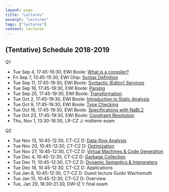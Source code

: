 ```yaml
---
layout: page
title: "Lectures"
excerpt: "Lectures"
tags: ["lectures"]
context: lectures
---
```

<!--
image:
   feature: "lecture.jpg"
   credit: Delft University of Technology
   creditlink: http://repository.tudelft.nl/view/MMP/uuid%3Aa2f25709-c56e-453e-9394-4a05acf603a4/
-->

## (Tentative) Schedule 2018-2019

Q1

* Tue Sep 4, 17:45-19:30, EWI Boole: [What is a compiler?](architecture/)
* Fri Sep 7, 13:45-15:30, EWI Chip: [Syntax Definition](syntax/syntax-definition)
* Tue Sep 11, 17:45-19:30, EWI Boole: [Syntactic (Editor) Services](syntax/editor-services)
* Tue Sep 18, 17:45-19:30, EWI Boole: [Parsing](syntax/parsing)
* Tue Sep 25, 17:45-19:30, EWI Boole: [Transformation](transformation/)
* Tue Oct 2, 17:45-19:30, EWI Boole: [Introduction to Static Analysis](statics/static-analysis)
* Tue Oct 9, 17:45-19:30, EWI Boole: [Type Checking](statics/type-checking)
* Tue Oct 16, 17:45-19:30, EWI Boole: [Specifications with NaBL2](statics/)
* Tue Oct 23, 17:45-19:30, EWI Boole: [Constraint Resolution](statics/)
* Thu, Nov 1, 13:30-16:30, LR-CZ J: midterm exam

Q2

* Tue Nov 13, 10:45-12:30, CT-CZ D: [Data-flow Analysis](statics/)
* Tue Nov 20, 10:45-12:30, CT-CZ D: [Optimization](dynamics/)
* Tue Nov 27, 10:45-12:30, CT-CZ D: [Virtual Machines & Code Generation](dynamics/)
* Tue Dec 4, 10:45-12:30, CT-CZ D: [Garbage Collection](dynamics/)
* Tue Dec 11, 10:45-12:30, CT-CZ D: [Dynamic Semantics & Interpreters](dynamics/)
* Tue Dec 18, 10:45-12:30, CT-CZ D: Applications
* Tue Jan 8, 10:45-12:30, CT-CZ D: Guest lecture Guido Wachsmuth
* Tue Jan 15, 10:45-12:30, CT-CZ D: Overview
* Tue, Jan 29, 18:30-21:30, DW-IZ 1: final exam

<!--
## Schedule 2017-2018

topic schedule is tentative

Q1

* Fri Sep 8, 13:45-15:30, 3mE - IZ G: [What is a compiler? (Introduction)](http://www.declare-your-language.org/en/latest/source/introduction/index.html)
* Tue Sep 12, 17:45-19:30, EWI Pi: [Syntax Definition](http://www.declare-your-language.org/en/latest/source/syntax/syntax-definition.html#slides)
* Tue Sep 19, 17:45-19:30, EWI Pi: [Syntactic (Editor) Services](http://www.declare-your-language.org/en/latest/source/syntax/syntax-definition.html#slides)
* Tue Sep 26, 17:45-19:30, EWI Pi: [Transformation by Strategic Term Rewriting](http://www.declare-your-language.org/en/latest/source/transformation/index.html)
* Tue Oct 3, 17:45-19:30, EWI Pi: [Name Resolution](http://www.declare-your-language.org/en/latest/source/statics/index.html)
* Tue Oct 10, 17:45-19:30, EWI Pi: [Type Constraints](http://www.declare-your-language.org/en/latest/source/statics/index.html)
* Tue Oct 17, 17:45-19:30, EWI Pi: [Constraint Resolution I](http://www.declare-your-language.org/en/latest/source/statics/index.html)
* Tue Oct 24, 17:45-19:30, EWI Pi: [Constraint Resolution II](http://www.declare-your-language.org/en/latest/source/statics/index.html)

Q2

* Tue Nov 14, 17:45-19:30, EWI Pi: [Dynamic Semantics](specification/dynamic-semantics)
* Tue Nov 21, 17:45-19:30, EWI Pi: [Virtual Machines & Code Generation](techniques/virtual-machines)
* Tue Nov 28, 17:45-19:30, EWI Pi: [Dataflow Analysis](techniques/dataflow-analysis)
* Tue Dec 5, 17:45-19:30, EWI Pi: [Garbage Collection](techniques/garbage-collection)
* Tue Dec 12, 17:45-19:30, EWI Pi: Just-in-Time Compilation (Interpreters & Partial Evaluation)
* Tue Dec 19, 17:45-19:30, EWI Pi: Parsing
* Tue Jan 9, 17:45-19:30, EWI Pi: Disambiguation
* Tue Jan 16, 17:45-19:30, EWI Pi: (no lecture)
* Tue Jan 23, 17:45-19:30, EWI Pi: Overview

<!--
## Schedule 2016-2017


Lectures are organized in two introduction lectures and three general topics. The introduction lectures introduce software languages in general and imperative and object-oriented languages in particular.

The first topic focuses on declarative specification of compiler components as supported by state-of-the-art tools for compiler construction, including lexical syntax, context-free syntax, static semantics, and code generation.

In the second topic, we address techniques for the compilation and runtime environments of imperative and object-oriented languages, including data-flow analysis, register allocation, virtual machines, and memory management in detail.

In the final topic, we take a closer look on the inside working of compiler components and their generators. In particular, we study parsing algorithms and parser generation.


* Tue  9 September, 8:45,  Aula CZ A:  [Software Languages](introduction/software-languages)
* Tue  9 September, 10:45, Aula CZ A:  [Formal Grammars](specification/formal-grammars)
* Tue 13 September, 17:45, EWI Pi: [Syntax Definition](specification/syntax-definition)
* Tue 20 September, 17:45, EWI Pi: [Term Rewriting](specification/term-rewriting)
* Tue 27 September, 17:45, EWI Pi: Introduction [Static Analysis](specification/static-analysis) + [Imperative & Object-Oriented Programming Languages](introduction/imperative-oo-pl)
* Tue  4 October,   17:45, EWI Pi: [Lexical Analysis](generation/lexical-analysis)
* Tue 11 October,   17:45, EWI Pi: [Name Resolution](specification/name-resolution)
* Tue 18 October,   17:45, EWI Pi: [Constraint-based Type Checking](specification/type-checking)
* Tue 25 October,   17:45, EWI Pi: back-up

break

* Tue 15 November,  17:45, EWI Pi: [Dynamic Semantics](specification/dynamic-semantics)
* Tue 22 November,  17:45, EWI Pi: [Virtual Machines](techniques/virtual-machines)
* Tue 29 November,  17:45, EWI Pi: [Garbage Collection](techniques/garbage-collection)
* Tue  6 December,  17:45, EWI Pi: [Register Allocation](techniques/register-allocation)
* Tue 13 December,  17:45, EWI Pi: [Dataflow Analysis](techniques/dataflow-analysis)
* Tue 20 December,  17:45, EWI Pi: [LL Parsing](generation/ll-parsing)
* Tue 10 January,   17:45, EWI Pi: [LR Parsing](generation/lr-parsing)
* Tue 17 January,   17:45, EWI Pi: no lecture
* Tue 24 January,   17:45, EWI Pi: What is a compiler? and Exam preparation


## Schedule 2015/16

* Tue  8 September, 13:45, CT-CZ F:  [Software Languages](introduction/software-languages)
* Tue  8 September, 15:45, CT-CZ F:  [Formal Grammars](specification/formal-grammars)
* Wed  9 September, 17:45, EWI Chip: [Syntax Definition](specification/syntax-definition)
* Wed 16 September, 17:45, EWI Chip: [Imperative & Object-Oriented Programming Languages](introduction/imperative-oo-pl)
* Wed 23 September, 17:45, EWI Chip: [Static Analysis](specification/static-analysis)
* Wed 30 September, 17:45, EWI Chip: [Term Rewriting](specification/term-rewriting)
* Wed  7 October,   17:45, EWI Chip: [Dataflow Analysis](techniques/dataflow-analysis)
* Wed 14 October,   17:45, EWI Chip: [Register Allocation](techniques/register-allocation)
* Wed 21 October,   17:45, EWI Chip: [Garbage Collection](techniques/garbage-collection)
* Tue 10 November,  13:45, EWI Chip: [Virtual Machines](techniques/virtual-machines)
* Tue 17 November,  13:45, CT-CZ C: [Domain-Specific Languages](introduction/domain-specific-languages)
* Tue 24 November,  13:45, CT-CZ C: [Dynamic Semantics](specification/dynamic-semantics)
* Tue  1 December,  13:45, CT-CZ C: [Lexical Analysis](generation/lexical-analysis)
* Tue  8 December,  13:45, CT-CZ C: [LL Parsing](generation/ll-parsing)
* Tue 15 December,  13:45, CT-CZ C: [LR Parsing](generation/lr-parsing)
* Tue  5 January,   13:45, CT-CZ C: exam preparation
-->
